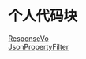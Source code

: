 # 个人代码块

[ResponseVo](source/ResponseVo.md)<br>
[JsonPropertyFilter](source/JsonPropertyFilter.md)<br>